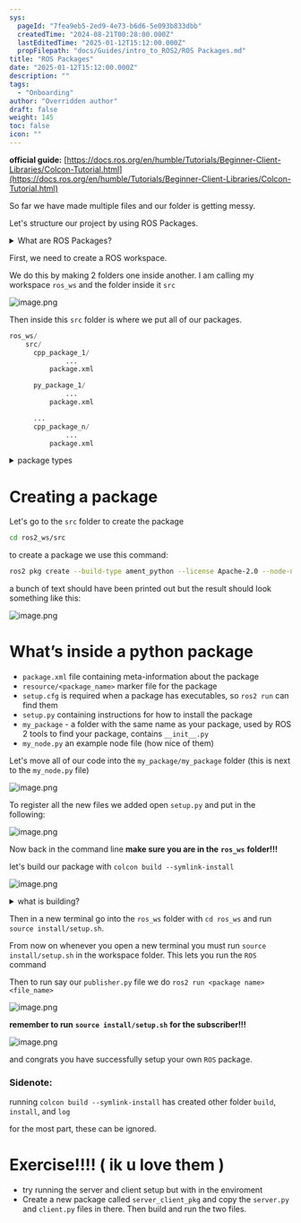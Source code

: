 ```yaml
---
sys:
  pageId: "7fea9eb5-2ed9-4e73-b6d6-5e093b833dbb"
  createdTime: "2024-08-21T00:28:00.000Z"
  lastEditedTime: "2025-01-12T15:12:00.000Z"
  propFilepath: "docs/Guides/intro_to_ROS2/ROS Packages.md"
title: "ROS Packages"
date: "2025-01-12T15:12:00.000Z"
description: ""
tags:
  - "Onboarding"
author: "Overridden author"
draft: false
weight: 145
toc: false
icon: ""
---
```


**official guide:** [https://docs.ros.org/en/humble/Tutorials/Beginner-Client-Libraries/Colcon-Tutorial.html](https://docs.ros.org/en/humble/Tutorials/Beginner-Client-Libraries/Colcon-Tutorial.html)

So far we have made multiple files and our folder is getting messy.

Let's structure our project by using ROS Packages.

<details>

<summary>What are ROS Packages?</summary>

ROS Packages are, as the name implies, packages of code that are highly sharable between ROS developers.

They consist of a folder, `package.xml` file, and source code

```python
      cpp_package_1/
		      ... imagine much code files here ..
          package.xml
```

</details>

First, we need to create a ROS workspace.

We do this by making 2 folders one inside another. I am calling my workspace `ros_ws` and the folder inside it `src`

![image.png](https://prod-files-secure.s3.us-west-2.amazonaws.com/d518164a-d88e-44d1-a4ee-3adb3bd8bce0/70706947-fd18-4537-a67b-e12946812d31/image.png?X-Amz-Algorithm=AWS4-HMAC-SHA256&X-Amz-Content-Sha256=UNSIGNED-PAYLOAD&X-Amz-Credential=ASIAZI2LB466QFOYHFRA%2F20250418%2Fus-west-2%2Fs3%2Faws4_request&X-Amz-Date=20250418T131737Z&X-Amz-Expires=3600&X-Amz-Security-Token=IQoJb3JpZ2luX2VjEO3%2F%2F%2F%2F%2F%2F%2F%2F%2F%2FwEaCXVzLXdlc3QtMiJGMEQCIE6mufc9UV80jmc52RDl07PyQE2gob1zeboy9QS%2F9XrhAiA7GFaxYdu1l5ZR1Q7fTmMoRfEvT9zO7TmVY2%2B3fjqlJSr%2FAwh2EAAaDDYzNzQyMzE4MzgwNSIMhfOhVpyQ7zfLB%2BzMKtwDVhaJ0Yp3Yaqel8OzDebY5SqnaD3CWOVTHpRcZSodApNzZkkANX7VlyU1ZDH%2BbYdRon4XOOq%2BugPKYHM9LYgwwP0WS7Dg2OZ%2BSf1QvtxvHNca3SjI5vNmecp6kX01XLbqrxSxJi%2F8sr7As%2BnEtXsCaXuUABapT79h6U5WSgnyNeO%2Boxf3dXHxZfHWhiFiAh7V0JH5GhZKcUzpo64hrEJ7kimzxt9BOmdH%2FmN%2FZ19DW2byw1gUkcHF5yKEb70UY2UsRepr2L8cg81G9Q8ico32PjE8Us5n1cN2mq2oDBLo%2FPf%2FeYiIEu1d7lkiIOg7Cdmi4%2B%2FpzTnDZoYX%2BpU8gvD1qC%2BmzykqakWXzlsbMudbJxuZZi086pKW1MrigoXZ7E%2Fum%2BxNX8%2FW%2Ft%2BPxN4EUav2QvKsQYmqmgSb1YPd4xWaHO9BJmAJAUyBcotl%2BlMFc6Ad3JiyTFEfhkmnV3BDdJilIX58VMFvjHRZXerQzh%2By5tzX9X%2BHhW7JLDK5Vfoo1w92cyYhuBlaFXNuIluLdUTAa9kn8YB5KPvttqA9sD5Y6rqNMKrPnQeYPVP5rLzPjaZFoxl1syKgp8gd3bx3mQm4mQ5D%2FogT3xXsieBYP5eIdC%2F%2F22cN0HhqmRwkFy4woo6JwAY6pgEwCucsT4yRYO9qwIA6JwWvjD8s3puXPONP1QIlMg4RwuXjQlSc3DPotlduqVm5u8qVMY4u1HAwXSL5NU03ZJ7ibXf4uMgtA8Ov5B99z5jT7jZ9ZqqAWpY3PhFrHz1gvscj0AtLcqZamwpbOstucrbc8zjdWm9W3Xbk0LXufTzw5LKP4Phfz80zjxg9szRMi3KFiqvEGtRfPruta4X36sPeh2ApV09P&X-Amz-Signature=6f8127cffb9399e5b2862350d4be10fc37aba6e06bd5ea9420847634bdd31fdf&X-Amz-SignedHeaders=host&x-id=GetObject)

Then inside this `src` folder is where we put all of our packages.

```python
ros_ws/
    src/
      cpp_package_1/
		      ...
          package.xml

      py_package_1/
		      ...
          package.xml

      ...
      cpp_package_n/
		      ...
          package.xml

```

<details>

<summary>package types</summary>

packages can be either `C++` or python.

the intern file structure is different for each but for this guide we will stick to creating python packages

</details>

# Creating a package

Let's go to the `src` folder to create the package

```bash
cd ros2_ws/src
```

to create a package we use this command:

```bash
ros2 pkg create --build-type ament_python --license Apache-2.0 --node-name my_node my_package
```

a bunch of text should have been printed out but the result should look something like this:

![image.png](https://prod-files-secure.s3.us-west-2.amazonaws.com/d518164a-d88e-44d1-a4ee-3adb3bd8bce0/e6cf1e3f-8512-4a3e-b131-079f800bf3e8/image.png?X-Amz-Algorithm=AWS4-HMAC-SHA256&X-Amz-Content-Sha256=UNSIGNED-PAYLOAD&X-Amz-Credential=ASIAZI2LB466QFOYHFRA%2F20250418%2Fus-west-2%2Fs3%2Faws4_request&X-Amz-Date=20250418T131737Z&X-Amz-Expires=3600&X-Amz-Security-Token=IQoJb3JpZ2luX2VjEO3%2F%2F%2F%2F%2F%2F%2F%2F%2F%2FwEaCXVzLXdlc3QtMiJGMEQCIE6mufc9UV80jmc52RDl07PyQE2gob1zeboy9QS%2F9XrhAiA7GFaxYdu1l5ZR1Q7fTmMoRfEvT9zO7TmVY2%2B3fjqlJSr%2FAwh2EAAaDDYzNzQyMzE4MzgwNSIMhfOhVpyQ7zfLB%2BzMKtwDVhaJ0Yp3Yaqel8OzDebY5SqnaD3CWOVTHpRcZSodApNzZkkANX7VlyU1ZDH%2BbYdRon4XOOq%2BugPKYHM9LYgwwP0WS7Dg2OZ%2BSf1QvtxvHNca3SjI5vNmecp6kX01XLbqrxSxJi%2F8sr7As%2BnEtXsCaXuUABapT79h6U5WSgnyNeO%2Boxf3dXHxZfHWhiFiAh7V0JH5GhZKcUzpo64hrEJ7kimzxt9BOmdH%2FmN%2FZ19DW2byw1gUkcHF5yKEb70UY2UsRepr2L8cg81G9Q8ico32PjE8Us5n1cN2mq2oDBLo%2FPf%2FeYiIEu1d7lkiIOg7Cdmi4%2B%2FpzTnDZoYX%2BpU8gvD1qC%2BmzykqakWXzlsbMudbJxuZZi086pKW1MrigoXZ7E%2Fum%2BxNX8%2FW%2Ft%2BPxN4EUav2QvKsQYmqmgSb1YPd4xWaHO9BJmAJAUyBcotl%2BlMFc6Ad3JiyTFEfhkmnV3BDdJilIX58VMFvjHRZXerQzh%2By5tzX9X%2BHhW7JLDK5Vfoo1w92cyYhuBlaFXNuIluLdUTAa9kn8YB5KPvttqA9sD5Y6rqNMKrPnQeYPVP5rLzPjaZFoxl1syKgp8gd3bx3mQm4mQ5D%2FogT3xXsieBYP5eIdC%2F%2F22cN0HhqmRwkFy4woo6JwAY6pgEwCucsT4yRYO9qwIA6JwWvjD8s3puXPONP1QIlMg4RwuXjQlSc3DPotlduqVm5u8qVMY4u1HAwXSL5NU03ZJ7ibXf4uMgtA8Ov5B99z5jT7jZ9ZqqAWpY3PhFrHz1gvscj0AtLcqZamwpbOstucrbc8zjdWm9W3Xbk0LXufTzw5LKP4Phfz80zjxg9szRMi3KFiqvEGtRfPruta4X36sPeh2ApV09P&X-Amz-Signature=365693259db03738f5881d523246c79a5e98b272e333d5bc049ad3d29ed8ad94&X-Amz-SignedHeaders=host&x-id=GetObject)

# What’s inside a python package

- `package.xml` file containing meta-information about the package
- `resource/<package_name>` marker file for the package
- `setup.cfg` is required when a package has executables, so `ros2 run` can find them
- `setup.py` containing instructions for how to install the package
- `my_package` - a folder with the same name as your package, used by ROS 2 tools to find your package, contains `__init__.py`
- `my_node.py` an example node file (how nice of them)

Let's move all of our code into the `my_package/my_package` folder (this is next to the `my_node.py` file)

![image.png](https://prod-files-secure.s3.us-west-2.amazonaws.com/d518164a-d88e-44d1-a4ee-3adb3bd8bce0/9ce58f11-0da9-4d3e-b86d-506a9685d378/image.png?X-Amz-Algorithm=AWS4-HMAC-SHA256&X-Amz-Content-Sha256=UNSIGNED-PAYLOAD&X-Amz-Credential=ASIAZI2LB466QFOYHFRA%2F20250418%2Fus-west-2%2Fs3%2Faws4_request&X-Amz-Date=20250418T131737Z&X-Amz-Expires=3600&X-Amz-Security-Token=IQoJb3JpZ2luX2VjEO3%2F%2F%2F%2F%2F%2F%2F%2F%2F%2FwEaCXVzLXdlc3QtMiJGMEQCIE6mufc9UV80jmc52RDl07PyQE2gob1zeboy9QS%2F9XrhAiA7GFaxYdu1l5ZR1Q7fTmMoRfEvT9zO7TmVY2%2B3fjqlJSr%2FAwh2EAAaDDYzNzQyMzE4MzgwNSIMhfOhVpyQ7zfLB%2BzMKtwDVhaJ0Yp3Yaqel8OzDebY5SqnaD3CWOVTHpRcZSodApNzZkkANX7VlyU1ZDH%2BbYdRon4XOOq%2BugPKYHM9LYgwwP0WS7Dg2OZ%2BSf1QvtxvHNca3SjI5vNmecp6kX01XLbqrxSxJi%2F8sr7As%2BnEtXsCaXuUABapT79h6U5WSgnyNeO%2Boxf3dXHxZfHWhiFiAh7V0JH5GhZKcUzpo64hrEJ7kimzxt9BOmdH%2FmN%2FZ19DW2byw1gUkcHF5yKEb70UY2UsRepr2L8cg81G9Q8ico32PjE8Us5n1cN2mq2oDBLo%2FPf%2FeYiIEu1d7lkiIOg7Cdmi4%2B%2FpzTnDZoYX%2BpU8gvD1qC%2BmzykqakWXzlsbMudbJxuZZi086pKW1MrigoXZ7E%2Fum%2BxNX8%2FW%2Ft%2BPxN4EUav2QvKsQYmqmgSb1YPd4xWaHO9BJmAJAUyBcotl%2BlMFc6Ad3JiyTFEfhkmnV3BDdJilIX58VMFvjHRZXerQzh%2By5tzX9X%2BHhW7JLDK5Vfoo1w92cyYhuBlaFXNuIluLdUTAa9kn8YB5KPvttqA9sD5Y6rqNMKrPnQeYPVP5rLzPjaZFoxl1syKgp8gd3bx3mQm4mQ5D%2FogT3xXsieBYP5eIdC%2F%2F22cN0HhqmRwkFy4woo6JwAY6pgEwCucsT4yRYO9qwIA6JwWvjD8s3puXPONP1QIlMg4RwuXjQlSc3DPotlduqVm5u8qVMY4u1HAwXSL5NU03ZJ7ibXf4uMgtA8Ov5B99z5jT7jZ9ZqqAWpY3PhFrHz1gvscj0AtLcqZamwpbOstucrbc8zjdWm9W3Xbk0LXufTzw5LKP4Phfz80zjxg9szRMi3KFiqvEGtRfPruta4X36sPeh2ApV09P&X-Amz-Signature=227145b6a6d487efbe9f614a0abfa8a4b2d09e5316db247288311315ed42500d&X-Amz-SignedHeaders=host&x-id=GetObject)

To register all the new files we added open `setup.py` and put in the following:

![image.png](https://prod-files-secure.s3.us-west-2.amazonaws.com/d518164a-d88e-44d1-a4ee-3adb3bd8bce0/1cd7c262-4cae-4496-9d75-c178537d24a2/image.png?X-Amz-Algorithm=AWS4-HMAC-SHA256&X-Amz-Content-Sha256=UNSIGNED-PAYLOAD&X-Amz-Credential=ASIAZI2LB466QFOYHFRA%2F20250418%2Fus-west-2%2Fs3%2Faws4_request&X-Amz-Date=20250418T131737Z&X-Amz-Expires=3600&X-Amz-Security-Token=IQoJb3JpZ2luX2VjEO3%2F%2F%2F%2F%2F%2F%2F%2F%2F%2FwEaCXVzLXdlc3QtMiJGMEQCIE6mufc9UV80jmc52RDl07PyQE2gob1zeboy9QS%2F9XrhAiA7GFaxYdu1l5ZR1Q7fTmMoRfEvT9zO7TmVY2%2B3fjqlJSr%2FAwh2EAAaDDYzNzQyMzE4MzgwNSIMhfOhVpyQ7zfLB%2BzMKtwDVhaJ0Yp3Yaqel8OzDebY5SqnaD3CWOVTHpRcZSodApNzZkkANX7VlyU1ZDH%2BbYdRon4XOOq%2BugPKYHM9LYgwwP0WS7Dg2OZ%2BSf1QvtxvHNca3SjI5vNmecp6kX01XLbqrxSxJi%2F8sr7As%2BnEtXsCaXuUABapT79h6U5WSgnyNeO%2Boxf3dXHxZfHWhiFiAh7V0JH5GhZKcUzpo64hrEJ7kimzxt9BOmdH%2FmN%2FZ19DW2byw1gUkcHF5yKEb70UY2UsRepr2L8cg81G9Q8ico32PjE8Us5n1cN2mq2oDBLo%2FPf%2FeYiIEu1d7lkiIOg7Cdmi4%2B%2FpzTnDZoYX%2BpU8gvD1qC%2BmzykqakWXzlsbMudbJxuZZi086pKW1MrigoXZ7E%2Fum%2BxNX8%2FW%2Ft%2BPxN4EUav2QvKsQYmqmgSb1YPd4xWaHO9BJmAJAUyBcotl%2BlMFc6Ad3JiyTFEfhkmnV3BDdJilIX58VMFvjHRZXerQzh%2By5tzX9X%2BHhW7JLDK5Vfoo1w92cyYhuBlaFXNuIluLdUTAa9kn8YB5KPvttqA9sD5Y6rqNMKrPnQeYPVP5rLzPjaZFoxl1syKgp8gd3bx3mQm4mQ5D%2FogT3xXsieBYP5eIdC%2F%2F22cN0HhqmRwkFy4woo6JwAY6pgEwCucsT4yRYO9qwIA6JwWvjD8s3puXPONP1QIlMg4RwuXjQlSc3DPotlduqVm5u8qVMY4u1HAwXSL5NU03ZJ7ibXf4uMgtA8Ov5B99z5jT7jZ9ZqqAWpY3PhFrHz1gvscj0AtLcqZamwpbOstucrbc8zjdWm9W3Xbk0LXufTzw5LKP4Phfz80zjxg9szRMi3KFiqvEGtRfPruta4X36sPeh2ApV09P&X-Amz-Signature=ae2cc0969b33cdb72efbbaf1afae1d1f67dd3817913ea39f7361cff8082bdee9&X-Amz-SignedHeaders=host&x-id=GetObject)

Now back in the command line **make sure you are in the** **`ros_ws`** **folder!!!**

let's build our package with `colcon build --symlink-install`

![image.png](https://prod-files-secure.s3.us-west-2.amazonaws.com/d518164a-d88e-44d1-a4ee-3adb3bd8bce0/2f2a0d27-b173-48fd-b189-5f5c0ce65619/image.png?X-Amz-Algorithm=AWS4-HMAC-SHA256&X-Amz-Content-Sha256=UNSIGNED-PAYLOAD&X-Amz-Credential=ASIAZI2LB466QFOYHFRA%2F20250418%2Fus-west-2%2Fs3%2Faws4_request&X-Amz-Date=20250418T131737Z&X-Amz-Expires=3600&X-Amz-Security-Token=IQoJb3JpZ2luX2VjEO3%2F%2F%2F%2F%2F%2F%2F%2F%2F%2FwEaCXVzLXdlc3QtMiJGMEQCIE6mufc9UV80jmc52RDl07PyQE2gob1zeboy9QS%2F9XrhAiA7GFaxYdu1l5ZR1Q7fTmMoRfEvT9zO7TmVY2%2B3fjqlJSr%2FAwh2EAAaDDYzNzQyMzE4MzgwNSIMhfOhVpyQ7zfLB%2BzMKtwDVhaJ0Yp3Yaqel8OzDebY5SqnaD3CWOVTHpRcZSodApNzZkkANX7VlyU1ZDH%2BbYdRon4XOOq%2BugPKYHM9LYgwwP0WS7Dg2OZ%2BSf1QvtxvHNca3SjI5vNmecp6kX01XLbqrxSxJi%2F8sr7As%2BnEtXsCaXuUABapT79h6U5WSgnyNeO%2Boxf3dXHxZfHWhiFiAh7V0JH5GhZKcUzpo64hrEJ7kimzxt9BOmdH%2FmN%2FZ19DW2byw1gUkcHF5yKEb70UY2UsRepr2L8cg81G9Q8ico32PjE8Us5n1cN2mq2oDBLo%2FPf%2FeYiIEu1d7lkiIOg7Cdmi4%2B%2FpzTnDZoYX%2BpU8gvD1qC%2BmzykqakWXzlsbMudbJxuZZi086pKW1MrigoXZ7E%2Fum%2BxNX8%2FW%2Ft%2BPxN4EUav2QvKsQYmqmgSb1YPd4xWaHO9BJmAJAUyBcotl%2BlMFc6Ad3JiyTFEfhkmnV3BDdJilIX58VMFvjHRZXerQzh%2By5tzX9X%2BHhW7JLDK5Vfoo1w92cyYhuBlaFXNuIluLdUTAa9kn8YB5KPvttqA9sD5Y6rqNMKrPnQeYPVP5rLzPjaZFoxl1syKgp8gd3bx3mQm4mQ5D%2FogT3xXsieBYP5eIdC%2F%2F22cN0HhqmRwkFy4woo6JwAY6pgEwCucsT4yRYO9qwIA6JwWvjD8s3puXPONP1QIlMg4RwuXjQlSc3DPotlduqVm5u8qVMY4u1HAwXSL5NU03ZJ7ibXf4uMgtA8Ov5B99z5jT7jZ9ZqqAWpY3PhFrHz1gvscj0AtLcqZamwpbOstucrbc8zjdWm9W3Xbk0LXufTzw5LKP4Phfz80zjxg9szRMi3KFiqvEGtRfPruta4X36sPeh2ApV09P&X-Amz-Signature=6a641af57627bbceba70a93e837ed476a2e60adec818d990da0ef1cec1c7f052&X-Amz-SignedHeaders=host&x-id=GetObject)

<details>

<summary>what is building?</summary>

if you are a CS major at Rose-Hulman you will learn the answer to this in CSSE132

but TLDR; is it combines all the code files into one program that can be run easily 

</details>

Then in a new terminal go into the `ros_ws` folder with `cd ros_ws` and run `source install/setup.sh`. 

From now on whenever you open a new terminal you must run `source install/setup.sh` in the workspace folder. This lets you run the `ROS` command

Then to run say our `publisher.py` file we do `ros2 run <package name> <file_name>`

![image.png](https://prod-files-secure.s3.us-west-2.amazonaws.com/d518164a-d88e-44d1-a4ee-3adb3bd8bce0/4f4b1219-3a44-4632-aa0a-ce3471699f59/image.png?X-Amz-Algorithm=AWS4-HMAC-SHA256&X-Amz-Content-Sha256=UNSIGNED-PAYLOAD&X-Amz-Credential=ASIAZI2LB466QFOYHFRA%2F20250418%2Fus-west-2%2Fs3%2Faws4_request&X-Amz-Date=20250418T131737Z&X-Amz-Expires=3600&X-Amz-Security-Token=IQoJb3JpZ2luX2VjEO3%2F%2F%2F%2F%2F%2F%2F%2F%2F%2FwEaCXVzLXdlc3QtMiJGMEQCIE6mufc9UV80jmc52RDl07PyQE2gob1zeboy9QS%2F9XrhAiA7GFaxYdu1l5ZR1Q7fTmMoRfEvT9zO7TmVY2%2B3fjqlJSr%2FAwh2EAAaDDYzNzQyMzE4MzgwNSIMhfOhVpyQ7zfLB%2BzMKtwDVhaJ0Yp3Yaqel8OzDebY5SqnaD3CWOVTHpRcZSodApNzZkkANX7VlyU1ZDH%2BbYdRon4XOOq%2BugPKYHM9LYgwwP0WS7Dg2OZ%2BSf1QvtxvHNca3SjI5vNmecp6kX01XLbqrxSxJi%2F8sr7As%2BnEtXsCaXuUABapT79h6U5WSgnyNeO%2Boxf3dXHxZfHWhiFiAh7V0JH5GhZKcUzpo64hrEJ7kimzxt9BOmdH%2FmN%2FZ19DW2byw1gUkcHF5yKEb70UY2UsRepr2L8cg81G9Q8ico32PjE8Us5n1cN2mq2oDBLo%2FPf%2FeYiIEu1d7lkiIOg7Cdmi4%2B%2FpzTnDZoYX%2BpU8gvD1qC%2BmzykqakWXzlsbMudbJxuZZi086pKW1MrigoXZ7E%2Fum%2BxNX8%2FW%2Ft%2BPxN4EUav2QvKsQYmqmgSb1YPd4xWaHO9BJmAJAUyBcotl%2BlMFc6Ad3JiyTFEfhkmnV3BDdJilIX58VMFvjHRZXerQzh%2By5tzX9X%2BHhW7JLDK5Vfoo1w92cyYhuBlaFXNuIluLdUTAa9kn8YB5KPvttqA9sD5Y6rqNMKrPnQeYPVP5rLzPjaZFoxl1syKgp8gd3bx3mQm4mQ5D%2FogT3xXsieBYP5eIdC%2F%2F22cN0HhqmRwkFy4woo6JwAY6pgEwCucsT4yRYO9qwIA6JwWvjD8s3puXPONP1QIlMg4RwuXjQlSc3DPotlduqVm5u8qVMY4u1HAwXSL5NU03ZJ7ibXf4uMgtA8Ov5B99z5jT7jZ9ZqqAWpY3PhFrHz1gvscj0AtLcqZamwpbOstucrbc8zjdWm9W3Xbk0LXufTzw5LKP4Phfz80zjxg9szRMi3KFiqvEGtRfPruta4X36sPeh2ApV09P&X-Amz-Signature=5df4756820a49a7682d6bf71f237fdb4ef4648ea83ce3d96e3125e1befe4dbe7&X-Amz-SignedHeaders=host&x-id=GetObject)

**remember to run** **`source install/setup.sh`** **for the subscriber!!!**

![image.png](https://prod-files-secure.s3.us-west-2.amazonaws.com/d518164a-d88e-44d1-a4ee-3adb3bd8bce0/02121119-dad4-49ec-8356-c956108b4243/image.png?X-Amz-Algorithm=AWS4-HMAC-SHA256&X-Amz-Content-Sha256=UNSIGNED-PAYLOAD&X-Amz-Credential=ASIAZI2LB466QFOYHFRA%2F20250418%2Fus-west-2%2Fs3%2Faws4_request&X-Amz-Date=20250418T131737Z&X-Amz-Expires=3600&X-Amz-Security-Token=IQoJb3JpZ2luX2VjEO3%2F%2F%2F%2F%2F%2F%2F%2F%2F%2FwEaCXVzLXdlc3QtMiJGMEQCIE6mufc9UV80jmc52RDl07PyQE2gob1zeboy9QS%2F9XrhAiA7GFaxYdu1l5ZR1Q7fTmMoRfEvT9zO7TmVY2%2B3fjqlJSr%2FAwh2EAAaDDYzNzQyMzE4MzgwNSIMhfOhVpyQ7zfLB%2BzMKtwDVhaJ0Yp3Yaqel8OzDebY5SqnaD3CWOVTHpRcZSodApNzZkkANX7VlyU1ZDH%2BbYdRon4XOOq%2BugPKYHM9LYgwwP0WS7Dg2OZ%2BSf1QvtxvHNca3SjI5vNmecp6kX01XLbqrxSxJi%2F8sr7As%2BnEtXsCaXuUABapT79h6U5WSgnyNeO%2Boxf3dXHxZfHWhiFiAh7V0JH5GhZKcUzpo64hrEJ7kimzxt9BOmdH%2FmN%2FZ19DW2byw1gUkcHF5yKEb70UY2UsRepr2L8cg81G9Q8ico32PjE8Us5n1cN2mq2oDBLo%2FPf%2FeYiIEu1d7lkiIOg7Cdmi4%2B%2FpzTnDZoYX%2BpU8gvD1qC%2BmzykqakWXzlsbMudbJxuZZi086pKW1MrigoXZ7E%2Fum%2BxNX8%2FW%2Ft%2BPxN4EUav2QvKsQYmqmgSb1YPd4xWaHO9BJmAJAUyBcotl%2BlMFc6Ad3JiyTFEfhkmnV3BDdJilIX58VMFvjHRZXerQzh%2By5tzX9X%2BHhW7JLDK5Vfoo1w92cyYhuBlaFXNuIluLdUTAa9kn8YB5KPvttqA9sD5Y6rqNMKrPnQeYPVP5rLzPjaZFoxl1syKgp8gd3bx3mQm4mQ5D%2FogT3xXsieBYP5eIdC%2F%2F22cN0HhqmRwkFy4woo6JwAY6pgEwCucsT4yRYO9qwIA6JwWvjD8s3puXPONP1QIlMg4RwuXjQlSc3DPotlduqVm5u8qVMY4u1HAwXSL5NU03ZJ7ibXf4uMgtA8Ov5B99z5jT7jZ9ZqqAWpY3PhFrHz1gvscj0AtLcqZamwpbOstucrbc8zjdWm9W3Xbk0LXufTzw5LKP4Phfz80zjxg9szRMi3KFiqvEGtRfPruta4X36sPeh2ApV09P&X-Amz-Signature=3122bad9b94f951d2c813502c1c6948f5d1a59b89d513296809df3fa67755384&X-Amz-SignedHeaders=host&x-id=GetObject)

and congrats you have successfully setup your own `ROS` package.

### Sidenote:

running `colcon build --symlink-install` has created other folder `build`, `install`, and `log`

for the most part, these can be ignored.

# Exercise!!!! ( ik u love them )

- try running the server and client setup but with in the enviroment
- Create a new package called `server_client_pkg` and copy the `server.py` and `client.py` files in there. Then build and run the two files.
